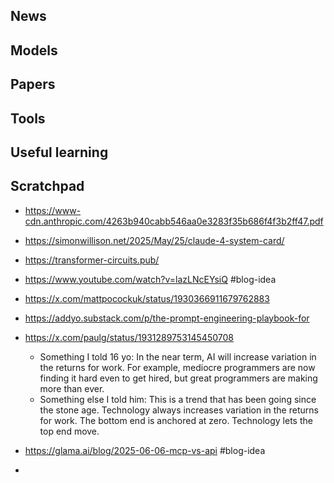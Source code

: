 ## News

## Models

## Papers

## Tools

## Useful learning

## Scratchpad
- https://www-cdn.anthropic.com/4263b940cabb546aa0e3283f35b686f4f3b2ff47.pdf
- https://simonwillison.net/2025/May/25/claude-4-system-card/
- https://transformer-circuits.pub/
- https://www.youtube.com/watch?v=lazLNcEYsiQ #blog-idea 
- https://x.com/mattpocockuk/status/1930366911679762883 
- https://addyo.substack.com/p/the-prompt-engineering-playbook-for
- https://x.com/paulg/status/1931289753145450708
	- Something I told 16 yo: In the near term, AI will increase variation in the returns for work. For example, mediocre programmers are now finding it hard even to get hired, but great programmers are making more than ever.
	- Something else I told him: This is a trend that has been going since the stone age. Technology always increases variation in the returns for work. The bottom end is anchored at zero. Technology lets the top end move.

- https://glama.ai/blog/2025-06-06-mcp-vs-api #blog-idea 
- 